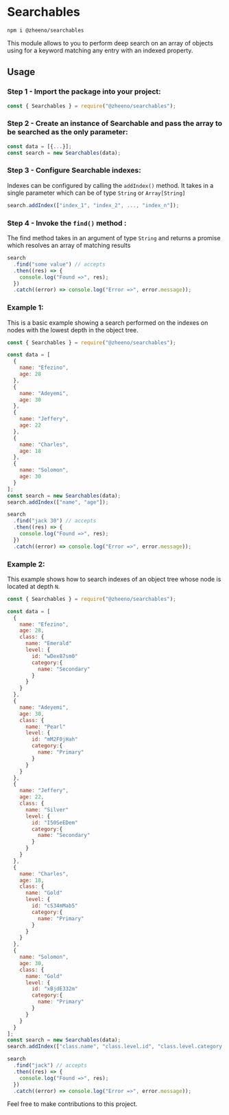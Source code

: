 <!--  -->

# Searchables  

```
npm i @zheeno/searchables
```

This module allows to you to perform  deep search on an array of objects using for a keyword matching any entry with an indexed property.

## Usage

### Step 1 - Import the package into your project: 

``` js
const { Searchables } = require("@zheeno/searchables");
```


### Step 2 - Create an instance of Searchable and pass the array to be searched as the only parameter: 

``` js
const data = [{...}];
const search = new Searchables(data);
```

### Step 3 - Configure Searchable indexes: 
Indexes can be configured by calling the `addIndex()` method. It takes in a single parameter which can be of type `String` or `Array[String]` 
``` js
search.addIndex(["index_1", "index_2", ..., "index_n"]);
```

### Step 4 - Invoke the `find()` method : 
The find method takes in an argument of type `String` and returns a promise which resolves an array of matching results
``` js
search
  .find("some value") // accepts 
  .then((res) => {
    console.log("Found =>", res);
  })
  .catch((error) => console.log("Error =>", error.message));
```

### Example 1: 
This is a basic example showing a search performed on the indexes on nodes with the lowest depth in the object tree.

``` js
const { Searchables } = require("@zheeno/searchables");

const data = [
  {
    name: "Efezino",
    age: 28
  },
  {
    name: "Adeyemi",
    age: 30
  },
  {
    name: "Jeffery",
    age: 22
  },
  {
    name: "Charles",
    age: 18
  },
  {
    name: "Solomon",
    age: 30
  }
];
const search = new Searchables(data);
search.addIndex(["name", "age"]);

search
  .find("jack 30") // accepts 
  .then((res) => {
    console.log("Found =>", res);
  })
  .catch((error) => console.log("Error =>", error.message));

``` 


### Example 2: 
This example shows how to search indexes of an object tree whose node is located at depth `N`.
``` js
const { Searchables } = require("@zheeno/searchables");

const data = [
  {
    name: "Efezino",
    age: 28,
    class: {
      name: "Emerald"
      level: {
        id: "wDex87sm0"
        category:{
          name: "Secondary"
        }
      }
    }
  },
  {
    name: "Adeyemi",
    age: 30,
    class: {
      name: "Pearl"
      level: {
        id: "mM2F0jHah"
        category:{
          name: "Primary"
        }
      }
    }
  },
  {
    name: "Jeffery",
    age: 22,
    class: {
      name: "Silver"
      level: {
        id: "I50SeEDem"
        category:{
          name: "Secondary"
        }
      }
    }
  },
  {
    name: "Charles",
    age: 18,
    class: {
      name: "Gold"
      level: {
        id: "cS34mMab5"
        category:{
          name: "Primary"
        }
      }
    }
  },
  {
    name: "Solomon",
    age: 30,
    class: {
      name: "Gold"
      level: {
        id: "xBjdE332m"
        category:{
          name: "Primary"
        }
      }
    }
  }
];
const search = new Searchables(data);
search.addIndex(["class.name", "class.level.id", "class.level.category.name"]);

search
  .find("jack") // accepts 
  .then((res) => {
    console.log("Found =>", res);
  })
  .catch((error) => console.log("Error =>", error.message));

``` 

Feel free to make contributions to this project.
